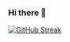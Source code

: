 ### Hi there 👋
[![GitHub Streak](http://github-readme-streak-stats.herokuapp.com?user=Scronite&theme=dark&background=000000)](https://git.io/streak-stats)
<!--
**Scronite/Scronite** is a ✨ _special_ ✨ repository because its `README.md` (this file) appears on your GitHub profile.

Here are some ideas to get you started:

- 🔭 I’m currently working on ...
- 🌱 I’m currently learning ...
- 👯 I’m looking to collaborate on ...
- 🤔 I’m looking for help with ...
- 💬 Ask me about ...
- 📫 How to reach me: ...
- 😄 Pronouns: ...
- ⚡ Fun fact: ...
-->
